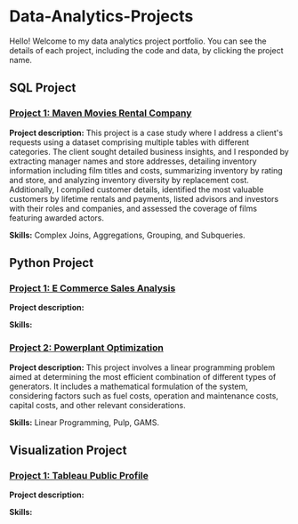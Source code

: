 # Data-Analytics-Projects
Hello! Welcome to my data analytics project portfolio. You can see the details of each project, including the code and data, by clicking the project name.

## SQL Project
### [Project 1: Maven Movies Rental Company](https://github.com/andidwikiy/Maven-movies-rental-company.git)
**Project description:** This project is a case study where I address a client's requests using a dataset comprising multiple tables with different categories. The client sought detailed business insights, and I responded by extracting manager names and store addresses, detailing inventory information including film titles and costs, summarizing inventory by rating and store, and analyzing inventory diversity by replacement cost. Additionally, I compiled customer details, identified the most valuable customers by lifetime rentals and payments, listed advisors and investors with their roles and companies, and assessed the coverage of films featuring awarded actors.

**Skills:** Complex Joins, Aggregations, Grouping, and Subqueries.

## Python Project
### [Project 1: E Commerce Sales Analysis](https://github.com/andidwikiy/E_commerce_sales_analysis.git)
**Project description:**

**Skills:** 

### [Project 2: Powerplant Optimization](https://github.com/andidwikiy/Powerplant-Optimization.git)
**Project description:** This project involves a linear programming problem aimed at determining the most efficient combination of different types of generators. It includes a mathematical formulation of the system, considering factors such as fuel costs, operation and maintenance costs, capital costs, and other relevant considerations.

**Skills:** Linear Programming, Pulp, GAMS.

## Visualization Project
### [Project 1: Tableau Public Profile](https://github.com/andidwikiy/Data_Visualization.git)
**Project description:**

**Skills:**

